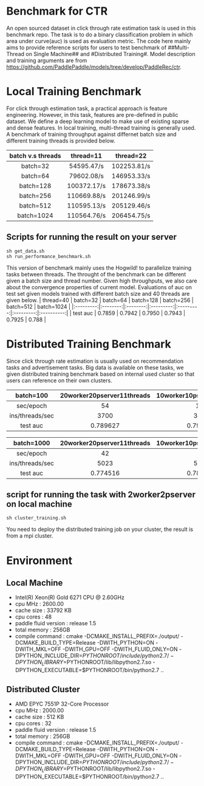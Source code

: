 # Benchmark for CTR
An open sourced dataset in click through rate estimation task is used in this benchmark repo.
The task is to do a binary classification problem in which area under curve(auc) is used as evaluation metric. The code here mainly aims to provide reference scripts for users to test benchmark of ##Multi-Thread on Single Machine## and #Distributed Training#. Model description and training arguments are from https://github.com/PaddlePaddle/models/tree/develop/PaddleRec/ctr.

# Local Training Benchmark
For click through estimation task, a practical approach is feature engineering. However, in this task, features are pre-defined in public dataset. We define a deep learning model to make use of existing sparse and dense features. In local training, multi-thread training is generally used. A benchmark of training throughput against differnet batch size and different training threads is provided below.

| batch v.s threads |  thread=11  |  thread=22  |
|:-----------------:|:-----------:|:-----------:|
|      batch=32     |  54595.47/s | 102253.81/s |
|      batch=64     |  79602.08/s | 146953.33/s |
|     batch=128     | 100372.17/s | 178673.38/s |
|     batch=256     | 110669.88/s | 201246.99/s |
|     batch=512     | 110595.13/s | 205129.46/s |
|     batch=1024    | 110564.76/s | 206454.75/s |
## Scripts for running the result on your server
```
sh get_data.sh
sh run_performance_benchmark.sh
```

This version of benchmark mainly uses the Hogwild! to parallelize training tasks between threads. The throught of the benchmark can be different given a batch size and thread number. Given high throughputs, we also care about the convergence properties of current model. Evaluations of auc on test set given models trained with different batch size and 40 threads are given below.
| thread=40 | batch=32 | batch=64 | batch=128 | batch=256 | batch=512 | batch=1024 |
|:---------:|:--------:|:--------:|:---------:|:---------:|:---------:|:----------:|
|  test auc |  0.7859  |  0.7942  |   0.7950  |   0.7943  |   0.7925  |    0.788   |


# Distributed Training Benchmark
Since click through rate estimation is usually used on recommendation tasks and advertisement tasks. Big data is available on these tasks, we given distributed training benchmark based on internal used cluster so that users can reference on their own clusters.

|    batch=100    | 20worker20pserver11threads | 10worker10pserver11threads | 5worker5pserver11threads |
|:---------------:|:------------------------:|:--------------------------:|:--------------------------:|
|    sec/epoch    |            54            |             103            |             198            |
| ins/threads/sec |           3700           |            3860            |            4113            |
|     test auc    |         0.789627         |          0.793605          |          0.793794          |

|    batch=1000   | 20worker20pserver11threads | 10worker10pserver11threads | 5worker5pserver11threads |
|:---------------:|:------------------------:|:--------------------------:|:--------------------------:|
|    sec/epoch    |            42            |             81             |             159            |
| ins/threads/sec |           5023           |            5080            |            5220            |
|     test auc    |         0.774516         |          0.788851          |          0.794097          |

## script for running the task with 2worker2pserver on local machine
```
sh cluster_training.sh
```
You need to deploy the distributed training job on your cluster, the result is from a mpi cluster.

# Environment

## Local Machine
- Intel(R) Xeon(R) Gold 6271 CPU @ 2.60GHz
- cpu MHz : 2600.00
- cache size : 33792 KB
- cpu cores : 48
- paddle fluid version : release 1.5
- total memory : 256GB
- compile command : cmake -DCMAKE_INSTALL_PREFIX=./output/ -DCMAKE_BUILD_TYPE=Release -DWITH_PYTHON=ON -DWITH_MKL=OFF -DWITH_GPU=OFF -DWITH_FLUID_ONLY=ON -DPYTHON_INCLUDE_DIR=$PYTHONROOT/include/python2.7/ -DPYTHON_LIBRARY=$PYTHONROOT/lib/libpython2.7.so -DPYTHON_EXECUTABLE=$PYTHONROOT/bin/python2.7 ..

## Distributed Cluster
- AMD EPYC 7551P 32-Core Processor
- cpu MHz : 2000.00
- cache size : 512 KB
- cpu cores : 32
- paddle fluid version : release 1.5
- total memory : 256GB
- compile command : cmake -DCMAKE_INSTALL_PREFIX=./output/ -DCMAKE_BUILD_TYPE=Release -DWITH_PYTHON=ON -DWITH_MKL=OFF -DWITH_GPU=OFF -DWITH_FLUID_ONLY=ON -DPYTHON_INCLUDE_DIR=$PYTHONROOT/include/python2.7/ -DPYTHON_LIBRARY=$PYTHONROOT/lib/libpython2.7.so -DPYTHON_EXECUTABLE=$PYTHONROOT/bin/python2.7 ..

